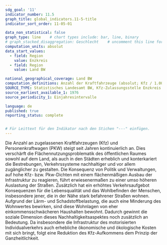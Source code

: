 ```yaml
---
sdg_goal: '11'
indicator_number: 11.5
graph_title: global_indicators.11-5-title 
indicator_sort_order: 11-05-01

data_non_statistical: false
graph_type: line    # chart types include: bar, line, binary
# graph_stacked_disaggregation: Geschlecht    # uncomment this line for stacked bars. eplace "Geschlecht" with the field of aggregation.
computation_units: absolut
data_start_values:
  - field: Region
    value: Enzkreis
  - field: Region
    value: Land BW

national_geographical_coverage: Land BW
computation_definitions: Anzahl der Kraftfahrzeuge (absolut; Kfz / 1.000 EW) <br> a) Krafträder <br> b) Personenkraftwagen <br> c) Kraftfahrzeuge gesamt <br> d) Kraftfahrzeuge mit neuen Antriebstechniken
SOURCE_TYPE: Statistisches Landesamt BW, Kfz-Zulassungsstelle Enzkreis
source_earliest_available_1: 1976
source_periodicity_1: Einjahresintervalle

language: de   
published: true
reporting_status: complete


# Für Leittext für den Indikator nach den Stichen "---" einfügen.
---
```


Die Anzahl an zugelassenen Kraftfahrzeugen (Kfz) und Personenkraftwagen (PKW) steigt seit Jahren kontinuierlich an. Dies verschärft die Flächennutzungsproblematik des öffentlichen Raumes sowohl auf dem Land, als auch in den Städten erheblich und konterkariert die Bestrebungen, Verkehrssysteme nachhaltiger und vor allem zugänglicher zu gestalten.
Die Konsequenz von Politik und Verwaltungen, auf hohe Kfz- bzw. Pkw-Dichten mit einem flächenmäßigen Ausbau der Infrastruktur zu reagieren, führt erwiesenermaßen zu einer umso höheren Auslastung der Straßen. Zusätzlich hat ein erhöhtes Verkehrsaufgebot Konsequenzen für die Lebensqualität und das Wohlbefinden der Menschen, insbesondere jener, die in der Nähe stark befahrener Straßen wohnen. Aufgrund der Lärm- und Schadstoffbelastung, die auch eine Minderung des Wohnwertes bewirken, sind diese Wohnlagen von eher einkommensschwächeren Haushalten bewohnt. Dadurch gewinnt die soziale Dimension dieses Nachhaltigkeitsaspektes noch zusätzlich an Bedeutung.
Da insbesondere die Infrastruktur des motorisierten Individualverkehrs auch erhebliche ökonomische und ökologische Kosten mit sich bringt, folgt eine Reduktion des Kfz-Aufkommens dem Prinzip der Ganzheitlichkeit.